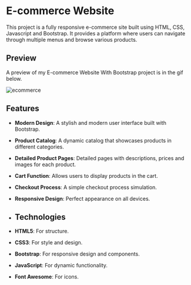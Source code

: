 # E-commerce Website

This project is a fully responsive e-commerce site built using HTML, CSS, Javascript and Bootstrap. It provides a platform where users can navigate through multiple menus and browse various products.

## Preview

A preview of my E-commerce Website With Bootstrap project is in the gif below.

![ecommerce](https://github.com/user-attachments/assets/537813f8-dcb7-4235-a3af-057ec2cea14a)


## Features

- **Modern Design**: A stylish and modern user interface built with Bootstrap.
- **Product Catalog**: A dynamic catalog that showcases products in different categories.
- **Detailed Product Pages**: Detailed pages with descriptions, prices and images for each product.
- **Cart Function**: Allows users to display products in the cart.
- **Checkout Process**: A simple checkout process simulation.
- **Responsive Design**: Perfect appearance on all devices.

- ## Technologies

- **HTML5**: For structure.
- **CSS3**: For style and design.
- **Bootstrap**: For responsive design and components.
- **JavaScript**: For dynamic functionality.
- **Font Awesome**: For icons.
